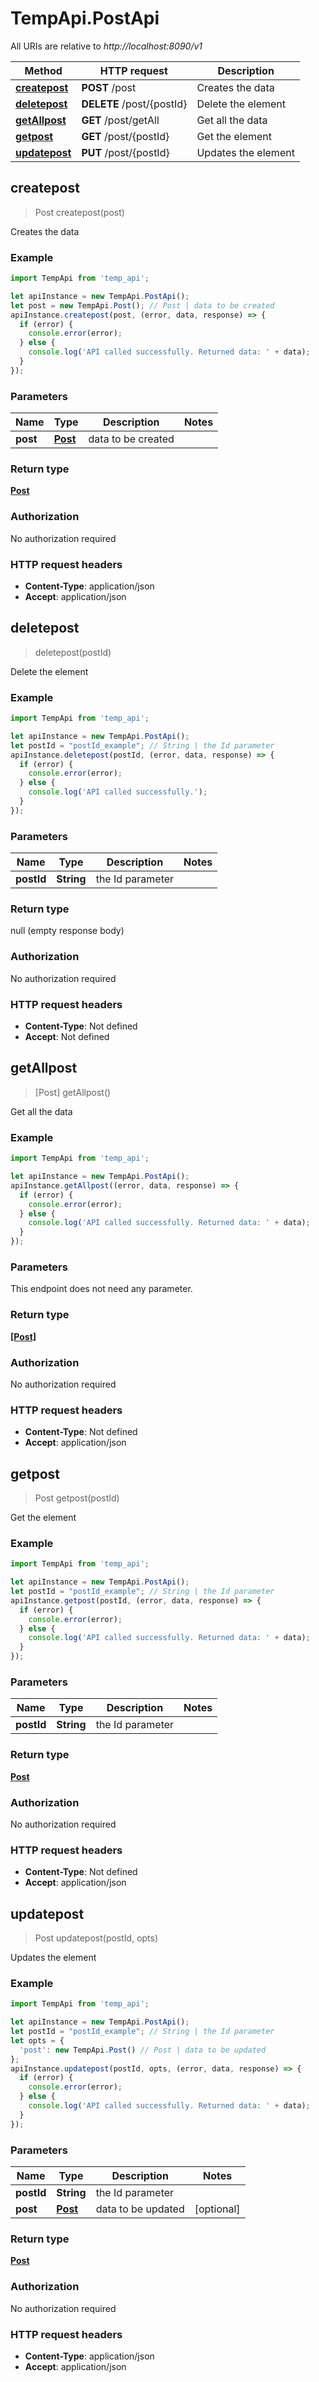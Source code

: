 # TempApi.PostApi

All URIs are relative to *http://localhost:8090/v1*

Method | HTTP request | Description
------------- | ------------- | -------------
[**createpost**](PostApi.md#createpost) | **POST** /post | Creates the data
[**deletepost**](PostApi.md#deletepost) | **DELETE** /post/{postId} | Delete the element
[**getAllpost**](PostApi.md#getAllpost) | **GET** /post/getAll | Get all the data
[**getpost**](PostApi.md#getpost) | **GET** /post/{postId} | Get the element
[**updatepost**](PostApi.md#updatepost) | **PUT** /post/{postId} | Updates the element



## createpost

> Post createpost(post)

Creates the data

### Example

```javascript
import TempApi from 'temp_api';

let apiInstance = new TempApi.PostApi();
let post = new TempApi.Post(); // Post | data to be created
apiInstance.createpost(post, (error, data, response) => {
  if (error) {
    console.error(error);
  } else {
    console.log('API called successfully. Returned data: ' + data);
  }
});
```

### Parameters


Name | Type | Description  | Notes
------------- | ------------- | ------------- | -------------
 **post** | [**Post**](Post.md)| data to be created | 

### Return type

[**Post**](Post.md)

### Authorization

No authorization required

### HTTP request headers

- **Content-Type**: application/json
- **Accept**: application/json


## deletepost

> deletepost(postId)

Delete the element

### Example

```javascript
import TempApi from 'temp_api';

let apiInstance = new TempApi.PostApi();
let postId = "postId_example"; // String | the Id parameter
apiInstance.deletepost(postId, (error, data, response) => {
  if (error) {
    console.error(error);
  } else {
    console.log('API called successfully.');
  }
});
```

### Parameters


Name | Type | Description  | Notes
------------- | ------------- | ------------- | -------------
 **postId** | **String**| the Id parameter | 

### Return type

null (empty response body)

### Authorization

No authorization required

### HTTP request headers

- **Content-Type**: Not defined
- **Accept**: Not defined


## getAllpost

> [Post] getAllpost()

Get all the data

### Example

```javascript
import TempApi from 'temp_api';

let apiInstance = new TempApi.PostApi();
apiInstance.getAllpost((error, data, response) => {
  if (error) {
    console.error(error);
  } else {
    console.log('API called successfully. Returned data: ' + data);
  }
});
```

### Parameters

This endpoint does not need any parameter.

### Return type

[**[Post]**](Post.md)

### Authorization

No authorization required

### HTTP request headers

- **Content-Type**: Not defined
- **Accept**: application/json


## getpost

> Post getpost(postId)

Get the element

### Example

```javascript
import TempApi from 'temp_api';

let apiInstance = new TempApi.PostApi();
let postId = "postId_example"; // String | the Id parameter
apiInstance.getpost(postId, (error, data, response) => {
  if (error) {
    console.error(error);
  } else {
    console.log('API called successfully. Returned data: ' + data);
  }
});
```

### Parameters


Name | Type | Description  | Notes
------------- | ------------- | ------------- | -------------
 **postId** | **String**| the Id parameter | 

### Return type

[**Post**](Post.md)

### Authorization

No authorization required

### HTTP request headers

- **Content-Type**: Not defined
- **Accept**: application/json


## updatepost

> Post updatepost(postId, opts)

Updates the element

### Example

```javascript
import TempApi from 'temp_api';

let apiInstance = new TempApi.PostApi();
let postId = "postId_example"; // String | the Id parameter
let opts = {
  'post': new TempApi.Post() // Post | data to be updated
};
apiInstance.updatepost(postId, opts, (error, data, response) => {
  if (error) {
    console.error(error);
  } else {
    console.log('API called successfully. Returned data: ' + data);
  }
});
```

### Parameters


Name | Type | Description  | Notes
------------- | ------------- | ------------- | -------------
 **postId** | **String**| the Id parameter | 
 **post** | [**Post**](Post.md)| data to be updated | [optional] 

### Return type

[**Post**](Post.md)

### Authorization

No authorization required

### HTTP request headers

- **Content-Type**: application/json
- **Accept**: application/json

